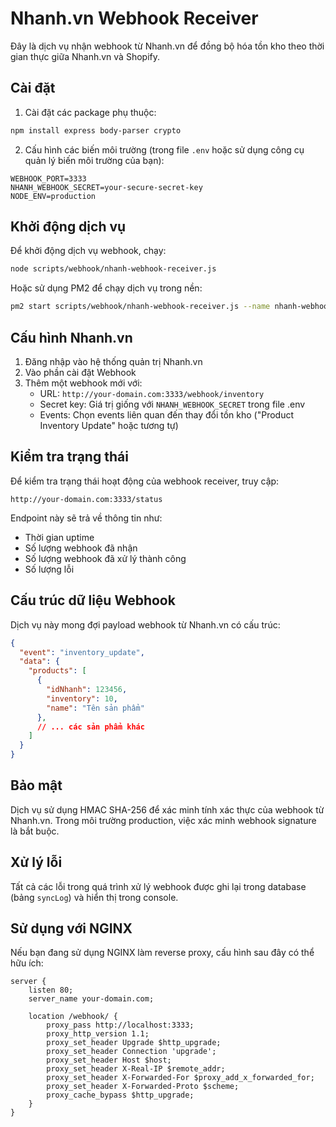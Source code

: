 # Nhanh.vn Webhook Receiver

Đây là dịch vụ nhận webhook từ Nhanh.vn để đồng bộ hóa tồn kho theo thời gian thực giữa Nhanh.vn và Shopify.

## Cài đặt

1. Cài đặt các package phụ thuộc:

```bash
npm install express body-parser crypto
```

2. Cấu hình các biến môi trường (trong file `.env` hoặc sử dụng công cụ quản lý biến môi trường của bạn):

```
WEBHOOK_PORT=3333
NHANH_WEBHOOK_SECRET=your-secure-secret-key
NODE_ENV=production
```

## Khởi động dịch vụ

Để khởi động dịch vụ webhook, chạy:

```bash
node scripts/webhook/nhanh-webhook-receiver.js
```

Hoặc sử dụng PM2 để chạy dịch vụ trong nền:

```bash
pm2 start scripts/webhook/nhanh-webhook-receiver.js --name nhanh-webhook
```

## Cấu hình Nhanh.vn

1. Đăng nhập vào hệ thống quản trị Nhanh.vn
2. Vào phần cài đặt Webhook
3. Thêm một webhook mới với:
   - URL: `http://your-domain.com:3333/webhook/inventory`
   - Secret key: Giá trị giống với `NHANH_WEBHOOK_SECRET` trong file .env
   - Events: Chọn events liên quan đến thay đổi tồn kho ("Product Inventory Update" hoặc tương tự)

## Kiểm tra trạng thái

Để kiểm tra trạng thái hoạt động của webhook receiver, truy cập:

```
http://your-domain.com:3333/status
```

Endpoint này sẽ trả về thông tin như:
- Thời gian uptime
- Số lượng webhook đã nhận
- Số lượng webhook đã xử lý thành công
- Số lượng lỗi

## Cấu trúc dữ liệu Webhook

Dịch vụ này mong đợi payload webhook từ Nhanh.vn có cấu trúc:

```json
{
  "event": "inventory_update",
  "data": {
    "products": [
      {
        "idNhanh": 123456,
        "inventory": 10,
        "name": "Tên sản phẩm"
      },
      // ... các sản phẩm khác
    ]
  }
}
```

## Bảo mật

Dịch vụ sử dụng HMAC SHA-256 để xác minh tính xác thực của webhook từ Nhanh.vn. Trong môi trường production, việc xác minh webhook signature là bắt buộc.

## Xử lý lỗi

Tất cả các lỗi trong quá trình xử lý webhook được ghi lại trong database (bảng `syncLog`) và hiển thị trong console.

## Sử dụng với NGINX

Nếu bạn đang sử dụng NGINX làm reverse proxy, cấu hình sau đây có thể hữu ích:

```nginx
server {
    listen 80;
    server_name your-domain.com;

    location /webhook/ {
        proxy_pass http://localhost:3333;
        proxy_http_version 1.1;
        proxy_set_header Upgrade $http_upgrade;
        proxy_set_header Connection 'upgrade';
        proxy_set_header Host $host;
        proxy_set_header X-Real-IP $remote_addr;
        proxy_set_header X-Forwarded-For $proxy_add_x_forwarded_for;
        proxy_set_header X-Forwarded-Proto $scheme;
        proxy_cache_bypass $http_upgrade;
    }
}
``` 